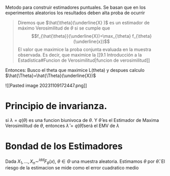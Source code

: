 Metodo para construir estimadores puntuales. Se basan que en los experimentos aleatorios los resultados deben alta proba de ocurrir 

>  Diremos que $\hat{\theta}(\underline{X} )$ es un estimador de máximo Verosimilitud de $\theta$ si se cumple que $$f_{\hat{\theta}}(\underline{X})=\max_{\theta} f_{\theta}(\underline{x})$$
>  El valor que maximice la proba conjunta evaluada en la muestra observada. Es decir, que maximice la [[9.1 Introducción a la Estadística#Funcion de Verosimilitud|funcion de verosimilitud]]

Entonces: Busco el theta que maximice L(theta) y despues calculo $\hat{\Theta}=\hat{\Theta}(\underline{X})$

![[Pasted image 20231109172447.png]]


# Principio de invarianza. 
si $\lambda=q(\theta)$ es una funcion biunivoca de $\theta$. Y $\hat{\theta}$ es el Estimador de Maxima Verosimilitud de $\theta$, entonces $\hat{\lambda}=q(\hat{\theta})$será el EMV de $\lambda$


# Bondad de los Estimadores
Dada $X_{1}, \dots, X_{n} \sim^{idd} F_{\theta}(x), \ \theta \in \Theta$ una muestra aleatoria. Estimamos $\theta$ por $\hat{\theta}$. El riesgo de la estimacion se mide como el error cuadratico medio
